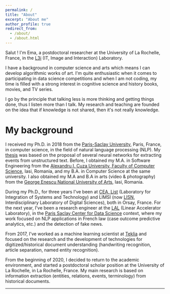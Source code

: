 ```yaml
---
permalink: /
title: "About"
excerpt: "About me"
author_profile: true
redirect_from: 
  - /about/
  - /about.html
---
```



Salut ! I'm Ema, a postdoctoral researcher at the University of La Rochelle, France, in the [L3i](https://l3i.univ-larochelle.fr/?lang=en) (IT, Image and Interaction) Laboratory. 

I have a background in computer science and arts which means I can develop algorithmic works of art. I'm quite enthusiastic when it comes to participating in data science competitions and when I am not coding, my time is filled with a strong interest in cognitive science and history books, movies, and TV series.

I go by the principle that talking less is more thinking and getting things done, thus I listen more than I talk.
My research and teaching are founded on the idea that if knowledge is not shared, then it's not really knowledge.



My background
======

I received my Ph.D. in 2018 from the [Paris-Saclay University](https://www.universite-paris-saclay.fr/en), Paris, France, in computer science, in the field of natural language processing (NLP). My [thesis](https://tel.archives-ouvertes.fr/tel-01943841/document) was based on the proposal of several neural networks for extracting events from unstructured text. Before, I obtained my M.A. in Software Engineering from the [Alexandru I. Cuza University, Faculty of Computer Science](https://www.uaic.ro/en/), Iasi, Romania, and my B.A. in Computer Science at the same university. 
I also obtained my M.A and B.A in arts (video & photography) from the [George Enescu National University of Arts](https://www.arteiasi.ro/?page_id=1144&lang=eng), Iasi, Romania. 

During my Ph.D., for three years I've been at [CEA, List](http://www-list.cea.fr/en/) (Laboratory for Integration of Systems and Technology) and LIMSI (now [LISN](https://www.lisn.upsaclay.fr/), Interdisciplinary Laboratory of Digital Sciences), both in Orsay, France. For the next year, I've been a research engineer at the [LAL](https://www.lal.in2p3.fr/en/) (Linear Accelerator Laboratory),
in the [Paris Saclay Center for Data Science](http://www.datascience-paris-saclay.fr/) context, where my work focused on NLP applications in French law (case outcome predictive analytics, etc.) and the detection of fake news. 

From 2017, I've worked as a machine learning scientist at [Teklia](https://teklia.com/) and focused on the research and the development of technologies for digitized/historical document understanding (handwriting recognition, article separation, named entity recognition).

From the beginning of 2020, I decided to return to the academic environment, and started a postdoctoral scholar position at the University of La Rochelle, in La Rochelle, France. My main research is based on information extraction (entities, relations, events, terminology) from historical documents.

------
